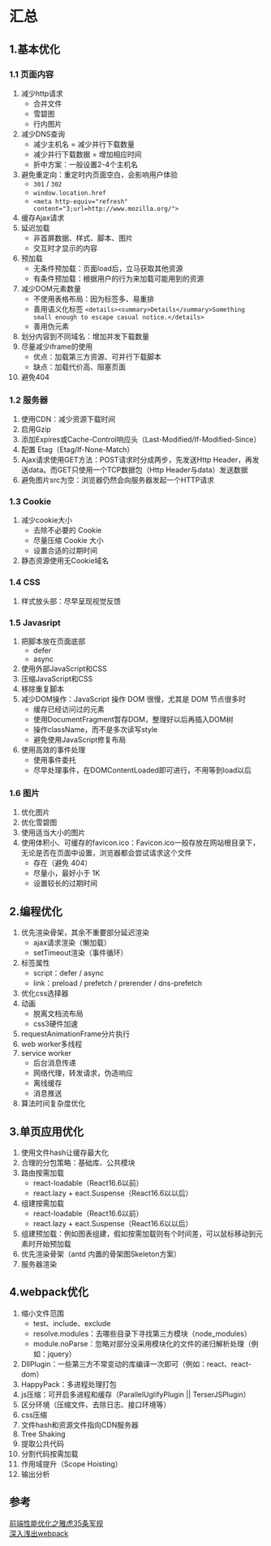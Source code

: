 # 汇总

## 1.基本优化
### 1.1 页面内容
1. 减少http请求
    - 合并文件
    - 雪碧图
    - 行内图片
2. 减少DNS查询
    - 减少主机名 = 减少并行下载数量
    - 减少并行下载数据 = 增加相应时间
    - 折中方案：一般设置2-4个主机名
3. 避免重定向：重定时内页面空白，会影响用户体验
    - `301` / `302`
    - `window.location.href`
    - `<meta http-equiv="refresh" content="3;url=http://www.mozilla.org/">`
4. 缓存Ajax请求
5. 延迟加载
    - 非首屏数据、样式、脚本、图片
    - 交互时才显示的内容
6. 预加载
    - 无条件预加载：页面load后，立马获取其他资源
    - 有条件预加载：根据用户的行为来加载可能用到的资源
7. 减少DOM元素数量
    - 不使用表格布局：因为标签多、易重排
    - 善用语义化标签 `<details><summary>Details</summary>Something small enough to escape casual notice.</details>`
    - 善用伪元素
8. 划分内容到不同域名：增加并发下载数量
9. 尽量减少iframe的使用
    - 优点：加载第三方资源、可并行下载脚本
    - 缺点：加载代价高、阻塞页面
10. 避免404

### 1.2 服务器
1. 使用CDN：减少资源下载时间
2. 启用Gzip
3. 添加Expires或Cache-Control响应头（Last-Modified/If-Modified-Since）
4. 配置 Etag（Etag/If-None-Match）
5. Ajax请求使用GET方法：POST请求时分成两步，先发送Http Header，再发送data。而GET只使用一个TCP数据包（Http Header与data）发送数据
6. 避免图片src为空：浏览器仍然会向服务器发起一个HTTP请求

### 1.3 Cookie
1. 减少cookie大小
    - 去除不必要的 Cookie
    - 尽量压缩 Cookie 大小
    - 设置合适的过期时间
2. 静态资源使用无Cookie域名

### 1.4 CSS
1. 样式放头部：尽早呈现视觉反馈

### 1.5 Javasript
1. 把脚本放在页面底部
    - defer
    - async
2. 使用外部JavaScript和CSS
3. 压缩JavaScript和CSS
4. 移除重复脚本
5. 减少DOM操作：JavaScript 操作 DOM 很慢，尤其是 DOM 节点很多时
    - 缓存已经访问过的元素
    - 使用DocumentFragment暂存DOM，整理好以后再插入DOM树
    - 操作className，而不是多次读写style
    - 避免使用JavaScript修复布局
6. 使用高效的事件处理
    - 使用事件委托
    - 尽早处理事件，在DOMContentLoaded即可进行，不用等到load以后

### 1.6 图片
1. 优化图片
2. 优化雪碧图
3. 使用适当大小的图片
4. 使用体积小、可缓存的favicon.ico：Favicon.ico一般存放在网站根目录下，无论是否在页面中设置，浏览器都会尝试请求这个文件
    - 存在（避免 404）
    - 尽量小，最好小于 1K
    - 设置较长的过期时间

## 2.编程优化
1. 优先渲染骨架，其余不重要部分延迟渲染
    - ajax请求渲染（懒加载）
    - setTimeout渲染（事件循环）
2. 标签属性
    - script：defer / async
    - link：preload / prefetch / prerender / dns-prefetch
3. 优化css选择器
4. 动画
    - 脱离文档流布局
    - css3硬件加速
5. requestAnimationFrame分片执行
6. web worker多线程
7. service worker
    - 后台消息传递
    - 网络代理，转发请求，伪造响应
    - 离线缓存
    - 消息推送
8. 算法时间复杂度优化

## 3.单页应用优化
1. 使用文件hash让缓存最大化
2. 合理的分包策略：基础库、公共模块
3. 路由按需加载
    - react-loadable（React16.6以前）
    - react.lazy + eact.Suspense（React16.6以以后）
4. 组建按需加载
    - react-loadable（React16.6以前）
    - react.lazy + eact.Suspense（React16.6以以后）
5. 组建预加载：例如图表组建，假如按需加载则有个时间差，可以鼠标移动到元素时开始预加载
6. 优先渲染骨架（antd 内置的骨架图Skeleton方案）
7. 服务器渲染

## 4.webpack优化
1. 缩小文件范围
    - test、include、exclude
    - resolve.modules：去哪些目录下寻找第三方模块（node_modules）
    - module.noParse：忽略对部分没采用模块化的文件的递归解析处理（例如：jquery）
2. DllPlugin：一些第三方不常变动的库编译一次即可（例如：react、react-dom）
3. HappyPack：多进程处理打包
4. js压缩：可开启多进程和缓存（ParallelUglifyPlugin || TerserJSPlugin）
5. 区分环境（压缩文件、去除日志、接口环境等）
6. css压缩
7. 文件hash和资源文件指向CDN服务器
8. Tree Shaking
9. 提取公共代码
10. 分割代码按需加载
11. 作用域提升（Scope Hoisting）
12. 输出分析

## 参考
[前端性能优化之雅虎35条军规](https://juejin.im/post/5b73ef38f265da281e048e51#heading-0)  
[深入浅出webpack](http://webpack.wuhaolin.cn/)  
